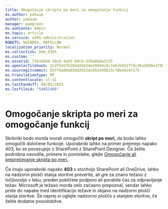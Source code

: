 ```yaml
---
title: Omogočanje skripta po meri za omogočanje funkcij
ms.author: pebaum
author: pebaum
manager: pamgreen
ms.audience: Admin
ms.topic: article
ms.service: o365-administration
ROBOTS: NOINDEX, NOFOLLOW
localization_priority: Normal
ms.collection: Adm_O365
ms.custom: ''
ms.assetid: f2b1b6b4-10c9-4e83-b9cb-529a0b8a3c55
ms.openlocfilehash: 2cd75d37b20ad2b624ee9944c9c7e62b93277dcd5e2669e3748647636d99e1b0
ms.sourcegitcommit: b5f7da89a650d2915dc652449623c78be6247175
ms.translationtype: MT
ms.contentlocale: sl-SI
ms.lasthandoff: 08/05/2021
ms.locfileid: "54051466"
---
```

# <a name="allow-custom-script-to-enable-features"></a>Omogočanje skripta po meri za omogočanje funkcij

Skrbniki bodo morda morali omogočiti **skript po meri,** da bodo lahko omogočili določene funkcije. Uporabniki lahko na primer prejmejo napako 403, ko se povezujejo z SharePoint z SharePoint Designer. Če želite podrobna navodila, primere in pomisleke, glejte [Omogočanje ali preprečevanje skripta po meri.](https://docs.microsoft.com/sharepoint/allow-or-prevent-custom-script)

Če imajo uporabniki napako **403** s storitvijo SharePoint ali OneDrive, [](https://admin.microsoft.com/AdminPortal/Home#/servicehealth) lahko na nadzorni plošči stanja storitve preverite, ali gre za znano težavo z ločljivostjo v teku, preden pokličete podporo ali porabite čas za odpravljanje težav. Microsoft je težavo morda zelo začasno prepoznal, vendar lahko pride do napake med identifikacijo težave in objavo na nadzorni plošči stanja storitve. Še naprej si oglejte nadzorno ploščo s stanjem storitve, če želite dodatne posodobitve.

